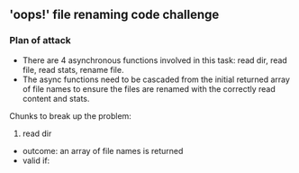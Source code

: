 ## 'oops!' file renaming code challenge

### Plan of attack

- There are 4 asynchronous functions involved in this task: read dir, read file, read stats, rename file.
- The async functions need to be cascaded from the initial returned array of file names to ensure the files are renamed with the correctly read content and stats.

Chunks to break up the problem:
1. read dir
  - outcome: an array of file names is returned
  - valid if: 

